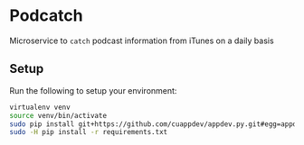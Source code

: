 # Podcatch
Microservice to `catch` podcast information from iTunes on a daily basis

## Setup
Run the following to setup your environment:

```bash
virtualenv venv
source venv/bin/activate
sudo pip install git+https://github.com/cuappdev/appdev.py.git#egg=appdev.py
sudo -H pip install -r requirements.txt
```
